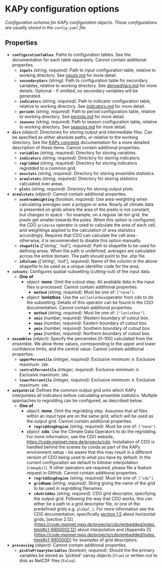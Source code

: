 # KAPy configuration options

*Configuration schema for KAPy configuration objects. These configurations are usually stored in the `config.yaml` file.*

## Properties

- **`configurationTables`**: Paths to configuration tables. See the documentation for each table separately. Cannot contain additional properties.
  - **`inputs`** *(string, required)*: Path to input configuration table, relative to working directory. See [inputs.md](inputs.md) for more detail.
  - **`secondaryVars`** *(string)*: Path to configuration table for secondary variables, relative to working directory. See [derivedVars.md](derivedVars.md) for more details. Optional - if omitted, no secondary variables will be generated.
  - **`indicators`** *(string, required)*: Path to indicator configuration table, relative to working directory. See [indicators.md](indicators.md) for more detail.
  - **`periods`** *(string, required)*: Path to period configuration table, relative to working directory. See [periods.md](periods.md) for more detail.
  - **`seasons`** *(string, required)*: Path to season configuration table, relative to working directory. See [seasons.md](seasons.md) for more detail.
- **`dirs`** *(object)*: Directories for storing output and intermediate files. Can be specified as either absolute paths, or relative to the working directory. See the [KAPy concepts](../KAPy_concepts.md) documentation for a more detailed description of these items. Cannot contain additional properties.
  - **`variables`** *(string, required)*: Directory for storing variables.
  - **`indicators`** *(string, required)*: Directory for storing indicators.
  - **`regridded`** *(string, required)*: Directory for storing indicators regridded to a common grid.
  - **`ensstats`** *(string, required)*: Directory for storing ensemble statistics.
  - **`arealstats`** *(string, required)*: Directory for storing statistics calculated over areas.
  - **`plots`** *(string, required)*: Directory for storing output plots.
- **`arealstats`** *(object)*: Cannot contain additional properties.
  - **`useAreaWeighting`** *(boolean, required)*: Use area-weighting when calculating averages over a polygon or area. Nearly all climate data is presented on grids where the area of the pixels is not constant, but changes in space - for example, on a regular lat-lon grid, the pixels get smaller towards the poles. When this option is configured, the CDO `gridarea` operator is used to calculate the area of each cell, and weightings applied to the calculation of area statistics accordingly. Requires that CDO can calculate the cell area - otherwise, it is recommended to disable this option manually.
  - **`shapefile`** *(['string', 'null'], required)*: Path to shapefile to be used for defining areas. When the path is undefined, averages are calculated across the entire domain. The path should point to the .shp file.
  - **`idColumn`** *(['string', 'null'], required)*: Name of the column in the above shapefile to be used as a unique identifier code for the area.
- **`cutouts`**: Configures spatial-subsetting (cutting-out) of the input data.
  - **One of**
    - *object*: **none**. Omit the cutout step. All available data in the input files is processed. Cannot contain additional properties.
      - **`method`** *(string, required)*: Must be one of: `["none"]`.
    - *object*: **lonlatbox**. Use the `sellonlatbox`operator from cdo to do the subsetting. Details of this operator can be found in the CDO documentation. Cannot contain additional properties.
      - **`method`** *(string, required)*: Must be one of: `["lonlatbox"]`.
      - **`xmin`** *(number, required)*: Western boundary of cutout box.
      - **`xmax`** *(number, required)*: Eastern boundary of cutout box.
      - **`ymin`** *(number, required)*: Southern boundary of cutout box.
      - **`ymax`** *(number, required)*: Northern boundary of cutout box.
- **`ensembles`** *(object)*: Specify the percentiles [0-100] calculated from the ensemble. We allow three values, corresponding to the upper and lower confidence limits, and the central value. Cannot contain additional properties.
  - **`upperPercentile`** *(integer, required)*: Exclusive minimum: `0`. Exclusive maximum: `100`.
  - **`centralPercentile`** *(integer, required)*: Exclusive minimum: `0`. Exclusive maximum: `100`.
  - **`lowerPercentile`** *(integer, required)*: Exclusive minimum: `0`. Exclusive maximum: `100`.
- **`outputGrid`**: Defines the common output grid onto which KAPy interpolates all indicators before calculating ensemble statistics. Multiple approaches to regridding can be configured, as described below.
  - **One of**
    - *object*: **none**. Omit the regridding step. Assumes that all files within an input type are on the same grid, which will be used as the output grid. Cannot contain additional properties.
      - **`regriddingEngine`** *(string, required)*: Must be one of: `["none"]`.
    - *object*: **cdo**. Use the Climate Data Operators to do the regridding. For more information, see the CDO website, https://code.mpimet.mpg.de/projects/cdo. Installation of CDO is handled behind the scenes by conda as part of the KAPy environment setup - be aware that this may result in a different version of CDO being used to what you have by default. In the current configuration we default to bilinear interpolation (`remapbil`). If other operators are required, please file a feature request in GitHub. Cannot contain additional properties.
      - **`regriddingEngine`** *(string, required)*: Must be one of: `["cdo"]`.
      - **`gridName`** *(string, required)*: String giving the name of the grid to be used in regridding filenames.
      - **`cdoGriddes`** *(string, required)*: CDO grid descriptor, specifying the output grid. Following the way that CDO works, this can either be a path to a grid descriptor file, or one of the predefined grids e.g. `global_1`. For more information see the CDO documentation, specifically [section 1.5](https://code.mpimet.mpg.de/projects/cdo/embedded/index.html#x1-280001.5) about horizontal grids, [section 2.12](https://code.mpimet.mpg.de/projects/cdo/embedded/index.html#x1-6900002.12] about interpolation and [Appendix D](https://code.mpimet.mpg.de/projects/cdo/embedded/index.html#x1-995000D] for examples of grid descriptors.
- **`processing`** *(object)*: Cannot contain additional properties.
  - **`picklePrimaryVariables`** *(boolean, required)*: Should the the primary variables be stored as 'pickled' xarray objects (`True`) or written out to disk as NetCDF files (`False`).
